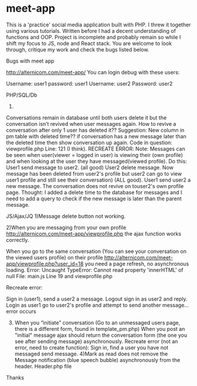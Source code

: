 # meet-app

This is a 'practice' social media application built with PHP.
I threw it together using various tutorials.
Written before I had a decent understanding of functions and OOP.
Project is incomplete and probably remain so while I shift my focus to JS, node and React stack.
You are welcome to look through, critique my work and check the bugs listed below.

Bugs with meet app

http://alternicom.com/meet-app/
You can login debug  with these users: 

Username: user1 
password: user1
Username: user2
Password: user2



PHP/SQL/Db

1)
Conversations remain in database until both users delete it but the conversation isn’t revived when  user messages again. How to revive a conversation after only 1 user has deleted it?? 
Suggestion: New column in pm table with deleted time?? if conversation has a new message later than the deleted time then show conversation up again.
Code in question: viewprofile.php Line: 121 (I think).
RECREATE ERROR:
Note: Messages can be seen when user(viewer = logged in user) is viewing their (own profile) and when looking at the user they have messaged(viewed profile). 
Do this:
User1 send message to user2. (all good)
User2 delete message.
Now message has been deleted from user2's profile but user2 can go to view user1 profile and still see their conversation) (ALL good).
User1 send user2 a new message.
The conversation does not revive on touser2's own profile page.
Thought: I added a delete time to the database for messages and I need to add a query to check if the new message is later than the parent message.

JS/Ajax/JQ
1)Message delete button not working.


2)When you are messaging from your own profile http://alternicom.com/meet-app/viewprofile.php 
the ajax function works correctly.

When you go to the same conversation (You can see your conversation on the viewed users profile) on their profile http://alternicom.com/meet-app/viewprofile.php?user_id=18  you need a page refresh, no asynchronous loading. 
Error: Uncaught TypeError: Cannot read property 'innerHTML' of null
File: main.js Line 19 
and viewprofile.php

Recreate error:

Sign in (user1), send a user2 a message. Logout sign in as user2 and reply. Login as user1 go to user2's profile and attempt to send another message... error occurs

3) When you “initiate” conversation (Go to an unmessaged users page, there is a different form, found in template_pm.php) When you post an "initial" message ajax should return the conversation form (the one you see after sending message) asynchronously.
Recreate error (not an error, need to create function):
Sign in, find a user you have not messaged send message.
4)Mark as read does not remove the Message notification (blue speech bubble) asynchronously from the header. Header.php file

Thanks

